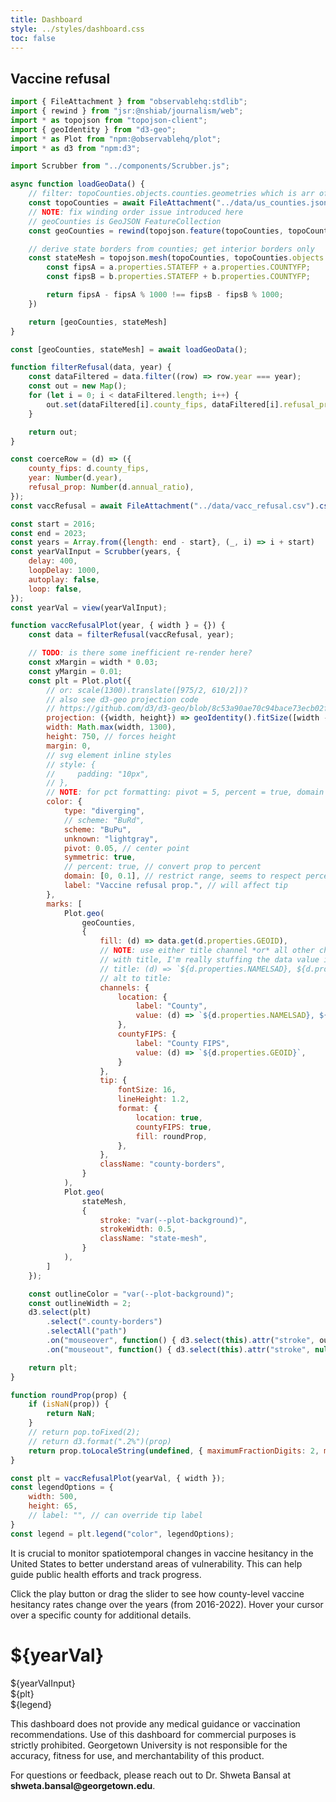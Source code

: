 ```yaml
---
title: Dashboard
style: ../styles/dashboard.css
toc: false
---
```


## Vaccine refusal

```js
import { FileAttachment } from "observablehq:stdlib";
import { rewind } from "jsr:@nshiab/journalism/web";
import * as topojson from "topojson-client";
import { geoIdentity } from "d3-geo";
import * as Plot from "npm:@observablehq/plot";
import * as d3 from "npm:d3";

import Scrubber from "../components/Scrubber.js";
```

```js
async function loadGeoData() {
    // filter: topoCounties.objects.counties.geometries which is arr of Polygon objects
    const topoCounties = await FileAttachment("../data/us_counties.json").json();
    // NOTE: fix winding order issue introduced here
    // geoCounties is GeoJSON FeatureCollection
    const geoCounties = rewind(topojson.feature(topoCounties, topoCounties.objects.counties));

    // derive state borders from counties; get interior borders only
    const stateMesh = topojson.mesh(topoCounties, topoCounties.objects.counties, function(a, b) {
        const fipsA = a.properties.STATEFP + a.properties.COUNTYFP;
        const fipsB = b.properties.STATEFP + b.properties.COUNTYFP;

        return fipsA - fipsA % 1000 !== fipsB - fipsB % 1000;
    })

    return [geoCounties, stateMesh]
}

const [geoCounties, stateMesh] = await loadGeoData();
```

```js
function filterRefusal(data, year) {
    const dataFiltered = data.filter((row) => row.year === year);
    const out = new Map();
    for (let i = 0; i < dataFiltered.length; i++) {
        out.set(dataFiltered[i].county_fips, dataFiltered[i].refusal_prop)
    }

    return out;
}

const coerceRow = (d) => ({
    county_fips: d.county_fips,
    year: Number(d.year),
    refusal_prop: Number(d.annual_ratio),
});
const vaccRefusal = await FileAttachment("../data/vacc_refusal.csv").csv().then((d) => d.map(coerceRow));
```

```js
const start = 2016;
const end = 2023;
const years = Array.from({length: end - start}, (_, i) => i + start)
const yearValInput = Scrubber(years, {
    delay: 400,
    loopDelay: 1000,
    autoplay: false,
    loop: false,
});
const yearVal = view(yearValInput);

function vaccRefusalPlot(year, { width } = {}) {
    const data = filterRefusal(vaccRefusal, year);

    // TODO: is there some inefficient re-render here?
    const xMargin = width * 0.03;
    const yMargin = 0.01;
    const plt = Plot.plot({
        // or: scale(1300).translate([975/2, 610/2])?
        // also see d3-geo projection code
        // https://github.com/d3/d3-geo/blob/8c53a90ae70c94bace73ecb02f2c792c649c86ba/src/projection/albersUsa.js#L20
        projection: ({width, height}) => geoIdentity().fitSize([width - (xMargin * 2), height - (yMargin * height)], geoCounties),
        width: Math.max(width, 1300),
        height: 750, // forces height
        margin: 0,
        // svg element inline styles
        // style: {
        //     padding: "10px",
        // },
        // NOTE: for pct formatting: pivot = 5, percent = true, domain = [0, 10], symmetric = true
        color: {
            type: "diverging",
            // scheme: "BuRd",
            scheme: "BuPu",
            unknown: "lightgray",
            pivot: 0.05, // center point
            symmetric: true,
            // percent: true, // convert prop to percent
            domain: [0, 0.1], // restrict range, seems to respect percent conversion
            label: "Vaccine refusal prop.", // will affect tip
        },
        marks: [
            Plot.geo(
                geoCounties,
                {
                    fill: (d) => data.get(d.properties.GEOID),
                    // NOTE: use either title channel *or* all other channels but not both
                    // with title, I'm really stuffing the data value into it which appears to be non-standard; won't get the small color square
                    // title: (d) => `${d.properties.NAMELSAD}, ${d.properties.STUSPS}\nprop. = ${roundProp(data.get(d.properties.GEOID))}`,
                    // alt to title:
                    channels: {
                        location: {
                            label: "County",
                            value: (d) => `${d.properties.NAMELSAD}, ${d.properties.STUSPS}`,
                        },
                        countyFIPS: {
                            label: "County FIPS",
                            value: (d) => `${d.properties.GEOID}`,
                        }
                    },
                    tip: {
                        fontSize: 16,
                        lineHeight: 1.2,
                        format: {
                            location: true,
                            countyFIPS: true,
                            fill: roundProp,
                        },
                    },
                    className: "county-borders",
                }
            ),
            Plot.geo(
                stateMesh,
                {
                    stroke: "var(--plot-background)",
                    strokeWidth: 0.5,
                    className: "state-mesh",
                }
            ),
        ]
    });

    const outlineColor = "var(--plot-background)";
    const outlineWidth = 2;
    d3.select(plt)
        .select(".county-borders")
        .selectAll("path")
        .on("mouseover", function() { d3.select(this).attr("stroke", outlineColor).attr("stroke-width", outlineWidth).raise(); })
        .on("mouseout", function() { d3.select(this).attr("stroke", null).attr("stroke-width", 0).lower(); });

    return plt;
}

function roundProp(prop) {
    if (isNaN(prop)) {
        return NaN;
    } 
    // return pop.toFixed(2);
    // return d3.format(".2%")(prop)
    return prop.toLocaleString(undefined, { maximumFractionDigits: 2, minimumFractionDigits: 2 });
}
```

```js
const plt = vaccRefusalPlot(yearVal, { width });
const legendOptions = {
    width: 500,
    height: 65,
    // label: "", // can override tip label
}
const legend = plt.legend("color", legendOptions);
```

It is crucial to monitor spatiotemporal changes in vaccine hesitancy in the United States to better understand areas of vulnerability. This can help guide public health efforts and track progress.

Click the play button or drag the slider to see how county-level vaccine hesitancy rates change over the years (from 2016-2022). Hover your cursor over a specific county for additional details.

<div class="card">
    <h1>${yearVal}</h1>
    <div class="scrubber-container">
        ${yearValInput}
    </div>
    <div class="plot-container">
        ${plt}
        <!-- ${resize((width) => vaccRefusalPlot(yearVal, { width }))} -->
    </div>
    <div class="legend-container">
        ${legend}
    </div>
</div>

<div class="note" label="Disclaimer">
    <p>
        This dashboard does not provide any medical guidance or vaccination recommendations. Use of this dashboard for commercial purposes is strictly prohibited. Georgetown University is not responsible for the accuracy, fitness for use, and merchantability of this product.
    </p>
    <p>
        For questions or feedback, please reach out to Dr. Shweta Bansal at <b>shweta.bansal@georgetown.edu</b>.
    </p>
</div>

<!-- <div style="min-height: 100vh"></div> -->
